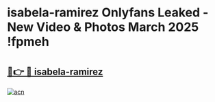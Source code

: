 # isabela-ramirez Onlyfans Leaked - New Video & Photos March 2025 !fpmeh

# <h2><a href="https://zhmejr.iuczelnia.edu.pl?title=isabela-ramirez&ref=fpmeh">🔗👉 🔴 isabela-ramirez</a></h2>

[![acn](https://github.com/user-attachments/assets/0f9c940e-d8b0-45ae-aac7-cd30a18b3e1c)](https://zhmejr.iuczelnia.edu.pl?title=isabela-ramirez&ref=fpmeh)

